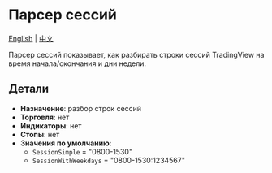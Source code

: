 # Парсер сессий
[English](README.md) | [中文](README_cn.md)

Парсер сессий показывает, как разбирать строки сессий TradingView на время начала/окончания и дни недели.

## Детали

- **Назначение**: разбор строк сессий
- **Торговля**: нет
- **Индикаторы**: нет
- **Стопы**: нет
- **Значения по умолчанию**:
  - `SessionSimple` = "0800-1530"
  - `SessionWithWeekdays` = "0800-1530:1234567"
